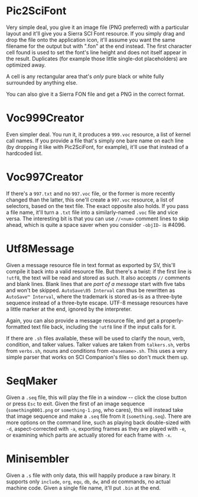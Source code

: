 # Pic2SciFont

Very simple deal, you give it an image file (PNG preferred) with a particular layout and it'll give you a Sierra SCI Font resource. If you simply drag and drop the file onto the application icon, it'll assume you want the same filename for the output but with ".fon" at the end instead. The first character cell found is used to set the font's line height and does not itself appear in the result. Duplicates (for example those little single-dot placeholders) are optimized away.

A cell is any rectangular area that's *only* pure black or white fully surrounded by anything else.

You can also give it a Sierra FON file and get a PNG in the correct format.

# Voc999Creator

Even simpler deal. You run it, it produces a `999.voc` resource, a list of kernel call names. If you provide a file that's simply one bare name on each line (by dropping it like with Pic2SciFont, for example), it'll use that instead of a hardcoded list.

# Voc997Creator

If there's a `997.txt` and no `997.voc` file, or the former is more recently changed than the latter, this one'll create a `997.voc` resource, a list of selectors, based on the text file. The exact opposite also holds. If you pass a file name, it'll turn a `.txt` file into a similarly-named `.voc` file and vice versa. The interesting bit is that you can use `//<num>` comment lines to skip ahead, which is quite a space saver when you consider `-objID-` is #4096.

# Utf8Message

Given a message resource file in text format as exported by SV, this'll compile it back into a valid resource file. But there's a twist: if the first line is `!utf8`, the text will be read and stored as such. It also accepts `//` comments and blank lines. Blank lines that are *part of a message* start with five tabs and won't be skipped.
`AutoSave\05 Interval` can thus be rewritten as `AutoSave™ Interval`, where the trademark is stored as-is as a three-byte sequence instead of a three-byte escape. UTF-8 message resources have a little marker at the end, ignored by the interpreter.

Again, you can also provide a message resource file, and get a properly-formatted text file back, including the `!utf8` line if the input calls for it.

If there are `.sh` files available, these will be used to clarify the noun, verb, condition, and talker values. Talker values are taken from `talkers.sh`, verbs from `verbs.sh`, nouns and conditions from `<basename>.sh`. This uses a very simple parser that works on SCI Companion's files so don't muck them up.

# SeqMaker

Given a `.seq` file, this will play the file in a window -- click the close button or press `Esc` to exit. Given the first of an image sequence (`something0001.png` or `something-1.png`, who cares), this will instead take that image sequence and make a `.seq` file from it (`something.seq`). There are more options on the command line, such as playing back double-sized with `-d`, aspect-corrected with `-a`, exporting frames as they are played with `-e`, or examining which parts are actually stored for each frame with `-x`.

# Minisembler

Given a `.s` file with only data, this will happily produce a raw binary. It supports only `include`, `org`, `equ`, `db`, `dw`, and `dd` commands, no actual machine code. Given a single file name, it'll put `.bin` at the end.
